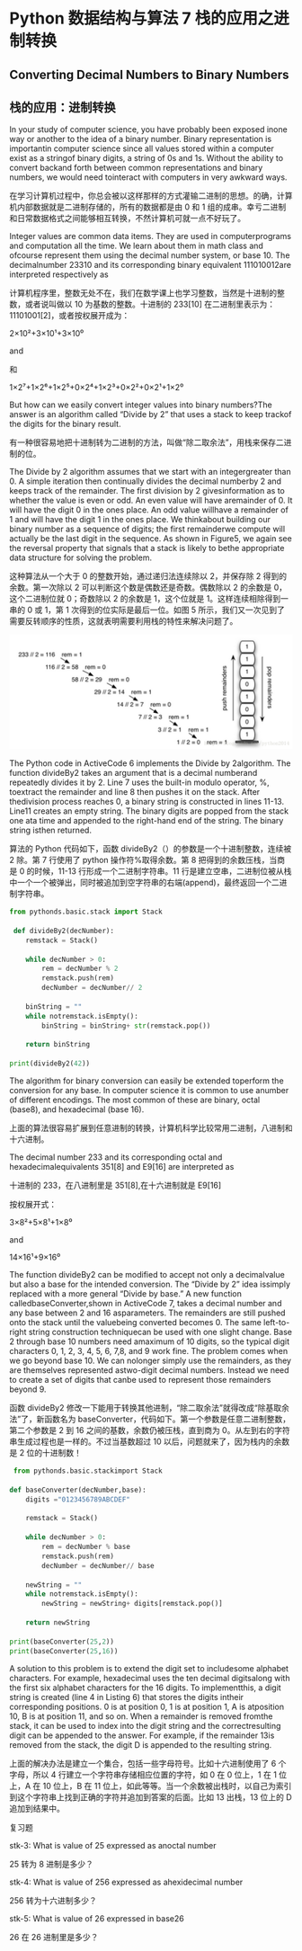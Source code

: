 # Python 数据结构与算法 7 栈的应用之进制转换

## Converting Decimal Numbers to Binary Numbers

## 栈的应用：进制转换

In your study of computer science, you have probably been exposed inone way or another to the idea of a binary number. Binary representation is importantin computer science since all values stored within a computer exist as a stringof binary digits, a string of 0s and 1s. Without the ability to convert backand forth between common representations and binary numbers, we would need tointeract with computers in very awkward ways.

在学习计算机过程中，你总会被以这样那样的方式灌输二进制的思想。的确，计算机内部数据就是二进制存储的，所有的数据都是由 0 和 1 组的成串。幸亏二进制和日常数据格式之间能够相互转换，不然计算机可就一点不好玩了。

Integer values are common data items. They are used in computerprograms and computation all the time. We learn about them in math class and ofcourse represent them using the decimal number system, or base 10\. The decimalnumber 23310 and its corresponding binary equivalent 111010012are interpreted respectively as

计算机程序里，整数无处不在，我们在数学课上也学习整数，当然是十进制的整数，或者说叫做以 10 为基数的整数。十进制的 233[10] 在二进制里表示为：11101001[2]，或者按权展开成为：

2×10²+3×10¹+3×10⁰

and

和

1×2⁷+1×2⁶+1×2⁵+0×2⁴+1×2³+0×2²+0×2¹+1×2⁰

But how can we easily convert integer values into binary numbers?The answer is an algorithm called “Divide by 2” that uses a stack to keep trackof the digits for the binary result.

有一种很容易地把十进制转为二进制的方法，叫做“除二取余法”，用栈来保存二进制的位。

The Divide by 2 algorithm assumes that we start with an integergreater than 0\. A simple iteration then continually divides the decimal numberby 2 and keeps track of the remainder. The first division by 2 givesinformation as to whether the value is even or odd. An even value will have aremainder of 0\. It will have the digit 0 in the ones place. An odd value willhave a remainder of 1 and will have the digit 1 in the ones place. We thinkabout building our binary number as a sequence of digits; the first remainderwe compute will actually be the last digit in the sequence. As shown in Figure5, we again see the reversal property that signals that a stack is likely to bethe appropriate data structure for solving the problem.

这种算法从一个大于 0 的整数开始，通过递归法连续除以 2，并保存除 2 得到的余数。第一次除以 2 可以判断这个数是偶数还是奇数。偶数除以 2 的余数是 0，这个二进制位就 0；奇数除以 2 的余数是 1，这个位就是 1。这样连续相除得到一串的 0 或 1，第 1 次得到的位实际是最后一位。如图 5 所示，我们又一次见到了需要反转顺序的性质，这就表明需要利用栈的特性来解决问题了。

![](img/272cedcb8293d43c3092a227fbf33b03.jpg)

The Python code in ActiveCode 6 implements the Divide by 2algorithm. The function divideBy2 takes an argument that is a decimal numberand repeatedly divides it by 2\. Line 7 uses the built-in modulo operator, %, toextract the remainder and line 8 then pushes it on the stack. After thedivision process reaches 0, a binary string is constructed in lines 11-13\. Line11 creates an empty string. The binary digits are popped from the stack one ata time and appended to the right-hand end of the string. The binary string isthen returned.

算法的 Python 代码如下，函数 divideBy2（）的参数是一个十进制整数，连续被 2 除。第 7 行使用了 python 操作符%取得余数。第 8 把得到的余数压栈，当商是 0 的时候，11-13 行形成一个二进制字符串。11 行是建立空串，二进制位被从栈中一个一个被弹出，同时被追加到空字符串的右端(append)，最终返回一个二进制字符串。

```py
from pythonds.basic.stack import Stack

 def divideBy2(decNumber):
    remstack = Stack()

    while decNumber > 0:
        rem = decNumber % 2
        remstack.push(rem)
        decNumber = decNumber// 2

    binString = ""
    while notremstack.isEmpty():
        binString = binString+ str(remstack.pop())

    return binString

print(divideBy2(42))
```

The algorithm for binary conversion can easily be extended toperform the conversion for any base. In computer science it is common to use anumber of different encodings. The most common of these are binary, octal (base8), and hexadecimal (base 16).

上面的算法很容易扩展到任意进制的转换，计算机科学比较常用二进制，八进制和十六进制。

The decimal number 233 and its corresponding octal and hexadecimalequivalents 351[8] and E9[16] are interpreted as

十进制的 233，在八进制里是 351[8],在十六进制就是 E9[16]

按权展开式：

3×8²+5×8¹+1×8⁰

and

14×16¹+9×16⁰

The function divideBy2 can be modified to accept not only a decimalvalue but also a base for the intended conversion. The “Divide by 2” idea issimply replaced with a more general “Divide by base.” A new function calledbaseConverter,shown in ActiveCode 7, takes a decimal number and any base between 2 and 16 asparameters. The remainders are still pushed onto the stack until the valuebeing converted becomes 0\. The same left-to-right string construction techniquecan be used with one slight change. Base 2 through base 10 numbers need amaximum of 10 digits, so the typical digit characters 0, 1, 2, 3, 4, 5, 6, 7,8, and 9 work fine. The problem comes when we go beyond base 10\. We can nolonger simply use the remainders, as they are themselves represented astwo-digit decimal numbers. Instead we need to create a set of digits that canbe used to represent those remainders beyond 9.

函数 divideBy2 修改一下能用于转换其他进制，“除二取余法”就得改成“除基取余法”了，新函数名为 baseConverter，代码如下。第一个参数是任意二进制整数，第二个参数是 2 到 16 之间的基数，余数仍被压栈，直到商为 0。从左到右的字符串生成过程也是一样的。不过当基数超过 10 以后，问题就来了，因为栈内的余数是 2 位的十进制数！

```py
 from pythonds.basic.stackimport Stack

def baseConverter(decNumber,base):
    digits ="0123456789ABCDEF"

    remstack = Stack()

    while decNumber > 0:
        rem = decNumber % base
        remstack.push(rem)
        decNumber = decNumber// base

    newString = ""
    while notremstack.isEmpty():
        newString = newString+ digits[remstack.pop()]

    return newString

print(baseConverter(25,2))
print(baseConverter(25,16))

```

A solution to this problem is to extend the digit set to includesome alphabet characters. For example, hexadecimal uses the ten decimal digitsalong with the first six alphabet characters for the 16 digits. To implementthis, a digit string is created (line 4 in Listing 6) that stores the digits intheir corresponding positions. 0 is at position 0, 1 is at position 1, A is atposition 10, B is at position 11, and so on. When a remainder is removed fromthe stack, it can be used to index into the digit string and the correctresulting digit can be appended to the answer. For example, if the remainder 13is removed from the stack, the digit D is appended to the resulting string.

上面的解决办法是建立一个集合，包括一些字母符号。比如十六进制使用了 6 个字母，所以 4 行建立一个字符串存储相应位置的字符，如 0 在 0 位上，1 在 1 位上，A 在 10 位上，B 在 11 位上，如此等等。当一个余数被出栈时，以自己为索引到这个字符串上找到正确的字符并追加到答案的后面。比如 13 出栈，13 位上的 D 追加到结果中。

复习题

stk-3: What is value of 25 expressed as anoctal number 

25 转为 8 进制是多少？

stk-4: What is value of 256 expressed as ahexidecimal number

256 转为十六进制多少？

stk-5: What is value of 26 expressed in base26 

26 在 26 进制里是多少？